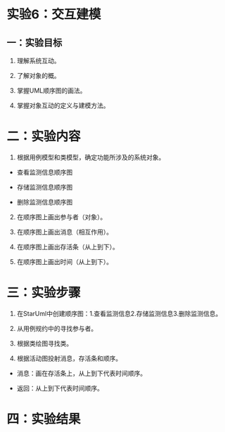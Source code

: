 # 实验6：交互建模

## 一：实验目标

1. 理解系统互动。

2. 了解对象的概。

3. 掌握UML顺序图的画法。

4. 掌握对象互动的定义与建模方法。

# 二：实验内容

1. 根据用例模型和类模型，确定功能所涉及的系统对象。

- 查看监测信息顺序图

- 存储监测信息顺序图

- 删除监测信息顺序图

2. 在顺序图上画出参与者（对象）。

3. 在顺序图上画出消息（相互作用）。

4. 在顺序图上画出存活条（从上到下）。

5. 在顺序图上画出时间（从上到下）。

# 三：实验步骤

1. 在StarUml中创建顺序图：1.查看监测信息2.存储监测信息3.删除监测信息。

2. 从用例规约中的寻找参与者。

3. 根据类绘图寻找类。

4. 根据活动图投射消息，存活条和顺序。

- 消息：画在存活条上，从上到下代表时间顺序。

- 返回：从上到下代表时间顺序。

# 四：实验结果










